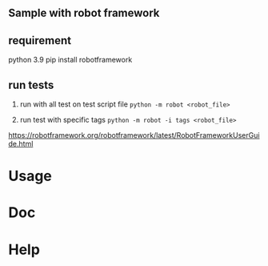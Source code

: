 ## Sample with robot framework

## requirement
python 3.9
pip install robotframework

## run tests

1. run with all test on test script file
`python -m robot <robot_file>`

2. run test with specific tags
`python -m robot -i tags <robot_file>`

https://robotframework.org/robotframework/latest/RobotFrameworkUserGuide.html
# Usage

# Doc

# Help